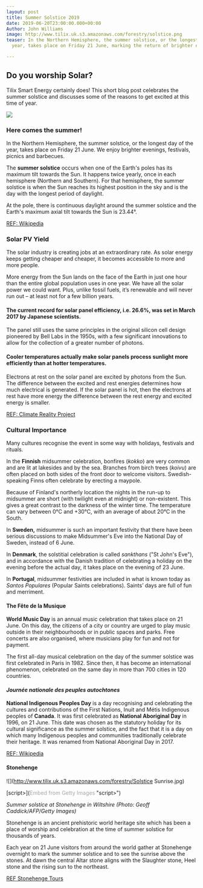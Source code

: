 ```yaml
---
layout: post
title: Summer Solstice 2019
date: 2019-06-20T23:00:00.000+00:00
Author: John Williams
image: http://www.tilix.uk.s3.amazonaws.com/forestry/solstice.png
teaser: In the Northern Hemisphere, the summer solstice, or the longest day of the
  year, takes place on Friday 21 June, marking the return of brighter evenings...

---
```

## Do you worship Solar?

Tilix Smart Energy certainly does! This short blog post celebrates the summer solstice and discusses some of the reasons to get excited at this time of year.

![](http://www.tilix.uk.s3.amazonaws.com/forestry/solstice.png)

### **Here comes the summer!**

In the Northern Hemisphere, the summer solstice, or the longest day of the year, takes place on Friday 21 June. We enjoy brighter evenings, festivals, picnics and barbecues.

The **summer solstice** occurs when one of the Earth's poles has its maximum tilt towards the Sun. It happens twice yearly, once in each hemisphere (Northern and Southern). For that hemisphere, the summer solstice is when the Sun reaches its highest position in the sky and is the day with the longest period of daylight.

At the pole, there is continuous daylight around the summer solstice and the Earth's maximum axial tilt towards the Sun is 23.44°.

[REF: Wikipedia](https://en.wikipedia.org/wiki/Summer_solstice)

### **Solar PV Yield**

The solar industry is creating jobs at an extraordinary rate. As solar energy keeps getting cheaper and cheaper, it becomes accessible to more and more people.

More energy from the Sun lands on the face of the Earth in just one hour than the entire global population uses in one year. We have all the solar power we could want. Plus, unlike fossil fuels, it’s renewable and will never run out – at least not for a few billion years.

#### **The current record for solar panel efficiency, i.e. 26.6%, was set in March 2017 by Japanese scientists.**

The panel still uses the same principles in the original silicon cell design pioneered by Bell Labs in the 1950s, with a few significant innovations to allow for the collection of a greater number of photons.

#### **Cooler temperatures actually make solar panels process sunlight more efficiently than at hotter temperatures.**

Electrons at rest on the solar panel are excited by photons from the Sun. The difference between the excited and rest energies determines how much electrical is generated. If the solar panel is hot, then the electrons at rest have more energy the difference between the rest energy and excited energy is smaller.

[REF: Climate Reality Project](https://www.climaterealityproject.org/blog/lighten-21-solar-facts-summer-solstice)

### **Cultural Importance**

Many cultures recognise the event in some way with holidays, festivals and rituals.

In the **Finnish** midsummer celebration, bonfires (_kokko_) are very common and are lit at lakesides and by the sea. Branches from birch trees (_koivu_) are often placed on both sides of the front door to welcome visitors. Swedish-speaking Finns often celebrate by erecting a maypole.

Because of Finland's northerly location the nights in the run-up to midsummer are short (with twilight even at midnight) or non-existent. This gives a great contrast to the darkness of the winter time. The temperature can vary between 0°C and +30°C, with an average of about 20°C in the South.

In **Sweden,** midsummer is such an important festivity that there have been serious discussions to make Midsummer's Eve into the National Day of Sweden, instead of 6 June.

In **Denmark**, the solstitial celebration is called _sankthans_ ("St John's Eve"), and in accordance with the Danish tradition of celebrating a holiday on the evening before the actual day, it takes place on the evening of 23 June.

In **Portugal**, midsummer festivities are included in what is known today as _Santos Populares_ (Popular Saints celebrations). Saints’ days are full of fun and merriment.

#### **The** **Fête de la Musique**

**World Music Day** is an annual music celebration that takes place on 21 June. On this day, the citizens of a city or country are urged to play music outside in their neighbourhoods or in public spaces and parks. Free concerts are also organised, where musicians play for fun and not for payment.

The first all-day musical celebration on the day of the summer solstice was first celebrated in Paris in 1982. Since then, it has become an international phenomenon, celebrated on the same day in more than 700 cities in 120 countries.

#### _Journée nationale des peuples autochtones_

**National Indigenous Peoples Day** is a day recognising and celebrating the cultures and contributions of the First Nations, Inuit and Métis Indigenous peoples of **Canada**. It was first celebrated as **National Aboriginal Day** in 1996, on 21 June. This date was chosen as the statutory holiday for its cultural significance as the summer solstice, and the fact that it is a day on which many Indigenous peoples and communities traditionally celebrate their heritage. It was renamed from National Aboriginal Day in 2017.

[REF: Wikipedia](https://en.wikipedia.org/wiki/National_Indgenous_Peoples_Day)

#### **Stonehenge**

![](http://www.tilix.uk.s3.amazonaws.com/forestry/Solstice Sunrise.jpg)

[script>](<a id='Q57kZ9pOQLtKh5VV2lG-Cg' class='gie-single' href='http://www.gettyimages.co.uk/detail/979986700' target='_blank' style='color:#a7a7a7;text-decoration:none;font-weight:normal !important;border:none;display:inline-block;'>Embed from Getty Images</a><script>window.gie=window.gie||function(c){(gie.q=gie.q||\[\]).push(c)};gie(function(){gie.widgets.load({id:'Q57kZ9pOQLtKh5VV2lG-Cg',sig:'s_3L9aiF6K9TaKClT8UYz3WNgIFkYomdTJN27EwO9wI=',w:'594px',h:'396px',items:'979986700',caption: true ,tld:'co.uk',is360: false })});</script><script src='//embed-cdn.gettyimages.com/widgets.js' charset='utf-8' async></script> "script>")

_Summer solstice at Stonehenge in Wiltshire (Photo: Geoff Caddick/AFP/Getty Images)_

Stonehenge is an ancient prehistoric world heritage site which has been a place of worship and celebration at the time of summer solstice for thousands of years.

Each year on 21 June visitors from around the world gather at Stonehenge overnight to mark the summer solstice and to see the sunrise above the stones. At dawn the central Altar stone aligns with the Slaughter stone, Heel stone and the rising sun to the northeast.

[REF Stonehenge Tours](https://stonehengetours.com/summer-solstice-tour.htm)